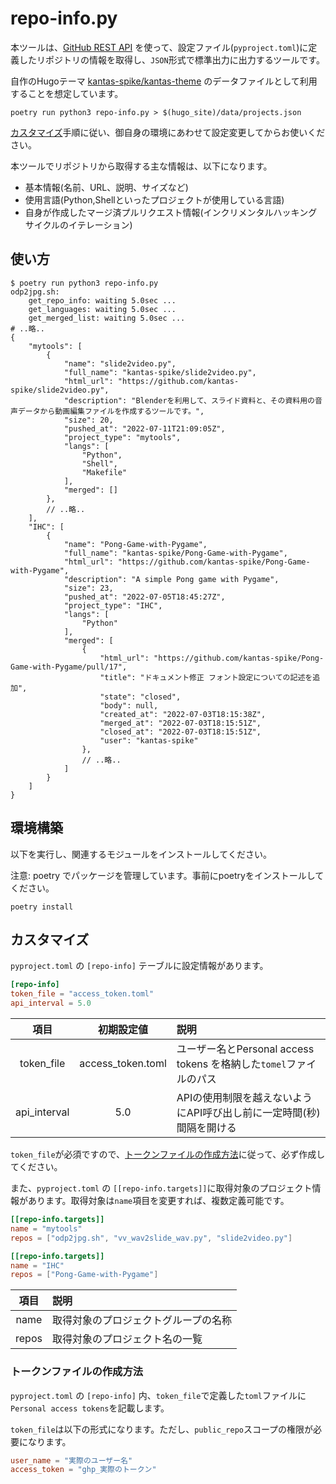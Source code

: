 # repo-info.py

本ツールは、[GitHub REST API](https://docs.github.com/ja/rest) を使って、設定ファイル(`pyproject.toml`)に定義したリポジトリの情報を取得し、`JSON`形式で標準出力に出力するツールです。

自作のHugoテーマ [kantas-spike/kantas-theme](https://github.com/kantas-spike/kantas-theme) のデータファイルとして利用することを想定しています。

~~~shell
poetry run python3 repo-info.py > $(hugo_site)/data/projects.json
~~~

[カスタマイズ](#カスタマイズ)手順に従い、御自身の環境にあわせて設定変更してからお使いください。

本ツールでリポジトリから取得する主な情報は、以下になります。

- 基本情報(名前、URL、説明、サイズなど)
- 使用言語(Python,Shellといったプロジェクトが使用している言語)
- 自身が作成したマージ済プルリクエスト情報(インクリメンタルハッキングサイクルのイテレーション)

## 使い方

~~~shell
$ poetry run python3 repo-info.py
odp2jpg.sh:
    get_repo_info: waiting 5.0sec ...
    get_languages: waiting 5.0sec ...
    get_merged_list: waiting 5.0sec ...
# ..略..
{
    "mytools": [
        {
            "name": "slide2video.py",
            "full_name": "kantas-spike/slide2video.py",
            "html_url": "https://github.com/kantas-spike/slide2video.py",
            "description": "Blenderを利用して、スライド資料と、その資料用の音声データから動画編集ファイルを作成するツールです。",
            "size": 20,
            "pushed_at": "2022-07-11T21:09:05Z",
            "project_type": "mytools",
            "langs": [
                "Python",
                "Shell",
                "Makefile"
            ],
            "merged": []
        },
        // ..略..
    ],
    "IHC": [
        {
            "name": "Pong-Game-with-Pygame",
            "full_name": "kantas-spike/Pong-Game-with-Pygame",
            "html_url": "https://github.com/kantas-spike/Pong-Game-with-Pygame",
            "description": "A simple Pong game with Pygame",
            "size": 23,
            "pushed_at": "2022-07-05T18:45:27Z",
            "project_type": "IHC",
            "langs": [
                "Python"
            ],
            "merged": [
                {
                    "html_url": "https://github.com/kantas-spike/Pong-Game-with-Pygame/pull/17",
                    "title": "ドキュメント修正 フォント設定についての記述を追加",
                    "state": "closed",
                    "body": null,
                    "created_at": "2022-07-03T18:15:38Z",
                    "merged_at": "2022-07-03T18:15:51Z",
                    "closed_at": "2022-07-03T18:15:51Z",
                    "user": "kantas-spike"
                },
                // ..略..
            ]
        }
    ]
}
~~~

## 環境構築

以下を実行し、関連するモジュールをインストールしてください。

注意: poetry でパッケージを管理しています。事前にpoetryをインストールしてください。

~~~shell
poetry install
~~~

## カスタマイズ

`pyproject.toml` の `[repo-info]` テーブルに設定情報があります。

~~~toml
[repo-info]
token_file = "access_token.toml"
api_interval = 5.0
~~~

|項目|初期設定値|説明|
|:--:|:--:|:---|
| token_file | access_token.toml | ユーザー名とPersonal access tokens を格納した`tomel`ファイルのパス |
| api_interval | 5.0 | APIの使用制限を越えないようにAPI呼び出し前に一定時間(秒)間隔を開ける|

`token_file`が必須ですので、[トークンファイルの作成方法](#トークンファイルの作成方法)に従って、必ず作成してください。

また、`pyproject.toml` の `[[repo-info.targets]]`に取得対象のプロジェクト情
報があります。取得対象は`name`項目を変更すれば、複数定義可能です。

~~~toml
[[repo-info.targets]]
name = "mytools"
repos = ["odp2jpg.sh", "vv_wav2slide_wav.py", "slide2video.py"]

[[repo-info.targets]]
name = "IHC"
repos = ["Pong-Game-with-Pygame"]
~~~

|項目|説明|
|:--:|:---|
| name | 取得対象のプロジェクトグループの名称 |
| repos | 取得対象のプロジェクト名の一覧 |

### トークンファイルの作成方法

`pyproject.toml` の `[repo-info]` 内、`token_file`で定義した`toml`ファイルに`Personal access tokens`を記載します。

`token_file`は以下の形式になります。ただし、`public_repo`スコープの権限が必要になります。

~~~toml
user_name = "実際のユーザー名"
access_token = "ghp_実際のトークン"
~~~
